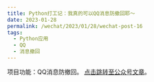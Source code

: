 ```yaml
---
title: Python打工记：我真的可以QQ消息防撤回耶～
date: 2023-01-28
permalink: /wechat/2023/01/28/wechat-post-16
tags:
  - Python应用
  - QQ
  - 消息撤回
---
```


项目功能：QQ消息防撤回。 [点击跳转至公众号文章](http://mp.weixin.qq.com/s?__biz=MzkxNjM0MzQ0MQ==&mid=2247484318&idx=1&sn=3e2f0910d8896cfb1d48d6dab3aa7d1f&chksm=c1501c60f627957675b18a43d31d90406bd6ed5accc490fa28f96e15b33bcb38f99fdd81fb43#rd)。